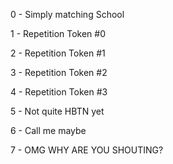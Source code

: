 0 - Simply matching School

1 - Repetition Token #0

2 - Repetition Token #1

3 - Repetition Token #2

4 - Repetition Token #3

5 - Not quite HBTN yet

6 - Call me maybe

7 - OMG WHY ARE YOU SHOUTING?


